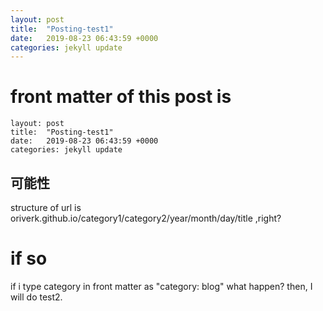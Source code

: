 ```yaml
---
layout: post
title:  "Posting-test1"
date:   2019-08-23 06:43:59 +0000
categories: jekyll update
---
```


# front matter of this post is

```
layout: post
title:  "Posting-test1"
date:   2019-08-23 06:43:59 +0000
categories: jekyll update
```

## 可能性
structure of url is
oriverk.github.io/category1/category2/year/month/day/title
,right?

# if so
if i type category in front matter as "category: blog"
what happen?
then, I will do test2.

